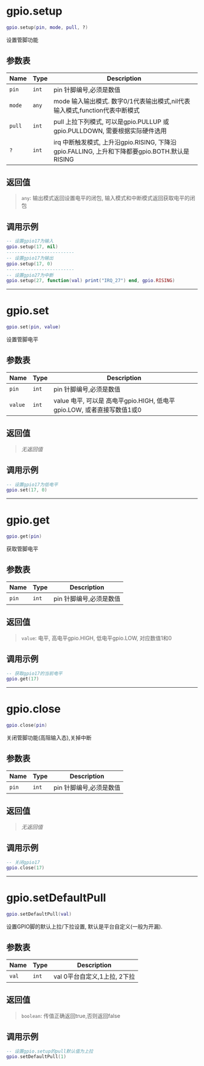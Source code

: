 # gpio.setup

```lua
gpio.setup(pin, mode, pull, ?)
```

设置管脚功能

## 参数表

Name | Type | Description
-----|------|--------------
`pin`|`int`| pin 针脚编号,必须是数值
`mode`|`any`| mode 输入输出模式. 数字0/1代表输出模式,nil代表输入模式,function代表中断模式
`pull`|`int`| pull 上拉下列模式, 可以是gpio.PULLUP 或 gpio.PULLDOWN, 需要根据实际硬件选用
`?`|`int`| irq 中断触发模式, 上升沿gpio.RISING, 下降沿gpio.FALLING, 上升和下降都要gpio.BOTH.默认是RISING

## 返回值

> `any`: 输出模式返回设置电平的闭包, 输入模式和中断模式返回获取电平的闭包

## 调用示例

```lua
-- 设置gpio17为输入
gpio.setup(17, nil) 
-------------------------
-- 设置gpio17为输出
gpio.setup(17, 0) 
-------------------------
-- 设置gpio27为中断
gpio.setup(27, function(val) print("IRQ_27") end, gpio.RISING)
```


--------------------------------------------------
# gpio.set

```lua
gpio.set(pin, value)
```

设置管脚电平

## 参数表

Name | Type | Description
-----|------|--------------
`pin`|`int`| pin 针脚编号,必须是数值
`value`|`int`| value 电平, 可以是 高电平gpio.HIGH, 低电平gpio.LOW, 或者直接写数值1或0

## 返回值

> *无返回值*

## 调用示例

```lua
-- 设置gpio17为低电平
gpio.set(17, 0) 
```


--------------------------------------------------
# gpio.get

```lua
gpio.get(pin)
```

获取管脚电平

## 参数表

Name | Type | Description
-----|------|--------------
`pin`|`int`| pin 针脚编号,必须是数值

## 返回值

> `value`: 电平, 高电平gpio.HIGH, 低电平gpio.LOW, 对应数值1和0

## 调用示例

```lua
-- 获取gpio17的当前电平
gpio.get(17) 
```


--------------------------------------------------
# gpio.close

```lua
gpio.close(pin)
```

关闭管脚功能(高阻输入态),关掉中断

## 参数表

Name | Type | Description
-----|------|--------------
`pin`|`int`| pin 针脚编号,必须是数值

## 返回值

> *无返回值*

## 调用示例

```lua
-- 关闭gpio17
gpio.close(17)
```


--------------------------------------------------
# gpio.setDefaultPull

```lua
gpio.setDefaultPull(val)
```

设置GPIO脚的默认上拉/下拉设置, 默认是平台自定义(一般为开漏).

## 参数表

Name | Type | Description
-----|------|--------------
`val`|`int`| val 0平台自定义,1上拉, 2下拉

## 返回值

> `boolean`: 传值正确返回true,否则返回false

## 调用示例

```lua
-- 设置gpio.setup的pull默认值为上拉
gpio.setDefaultPull(1)
```

